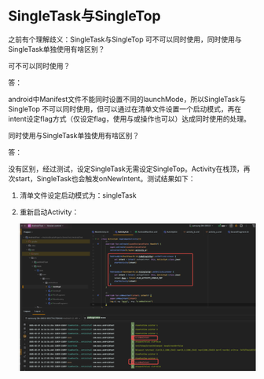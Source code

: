 # SingleTask与SingleTop

之前有个理解歧义：SingleTask与SingleTop 可不可以同时使用，同时使用与SingleTask单独使用有啥区别？

可不可以同时使用？

答：

android中Manifest文件不能同时设置不同的launchMode，所以SingleTask与SingleTop 不可以同时使用，但可以通过在清单文件设置一个启动模式，再在intent设定flag方式（仅设定flag，使用与或操作也可以）达成同时使用的处理。

同时使用与SingleTask单独使用有啥区别？

答：

没有区别，经过测试，设定SingleTask无需设定SingleTop。Activity在栈顶，再次start，SingleTask也会触发onNewIntent。测试结果如下：

1. 清单文件设定启动模式为：singleTask
2. 重新启动Activity：

    ![1](./images/2.1.2-1.png)
